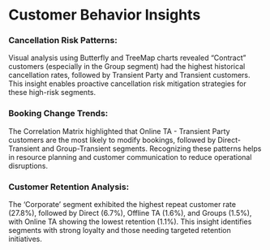 # Customer Behavior Insights

### Cancellation Risk Patterns:
Visual analysis using Butterfly and TreeMap charts revealed “Contract” customers (especially in the Group segment) had the highest historical cancellation rates, followed by Transient Party and Transient customers. This insight enables proactive cancellation risk mitigation strategies for these high-risk segments.

### Booking Change Trends:
The Correlation Matrix highlighted that Online TA - Transient Party customers are the most likely to modify bookings, followed by Direct-Transient and Group-Transient segments. Recognizing these patterns helps in resource planning and customer communication to reduce operational disruptions.

### Customer Retention Analysis:
The ‘Corporate’ segment exhibited the highest repeat customer rate (27.8%), followed by Direct (6.7%), Offline TA (1.6%), and Groups (1.5%), with Online TA showing the lowest retention (1.1%). This insight identifies segments with strong loyalty and those needing targeted retention initiatives.
